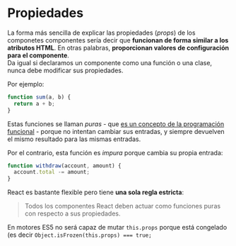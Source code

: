 # Propiedades

La forma más sencilla de explicar las propiedades \(_props_\) de los componetes componentes sería decir que **funcionan de forma similar a los atributos HTML**. En otras palabras, **proporcionan valores de configuración para el componente**.  
Da igual si declaramos un componente como una función o una clase, nunca debe modificar sus propiedades.

Por ejemplo:

```js
function sum(a, b) {
  return a + b;
}
```

Estas funciones se llaman _puras_ - que [es un concepto de la programación funcional](https://es.wikipedia.org/wiki/Programaci%C3%B3n_funcional#Funciones_puras) - porque no intentan cambiar sus entradas, y siempre devuelven el mismo resultado para las mismas entradas.

Por el contrario, esta función es _impura_ porque cambia su propia entrada:

```js
function withdraw(account, amount) {
  account.total -= amount;
}
```

React es bastante flexible pero tiene **una sola regla estricta**:

> Todos los componentes React deben actuar como funciones puras con respecto a sus propiedades.

En motores ES5 no será capaz de mutar `this.props` porque está congelado \(es decir `Object.isFrozen(this.props) === true;`

